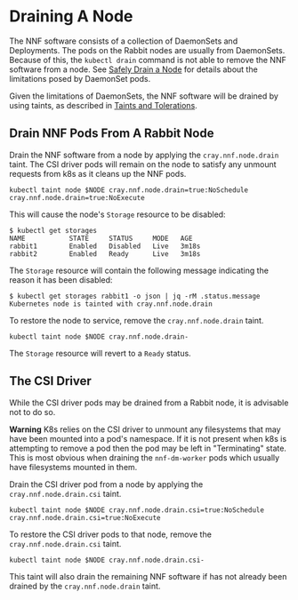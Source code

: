 # Draining A Node

The NNF software consists of a collection of DaemonSets and Deployments. The pods
on the Rabbit nodes are usually from DaemonSets. Because of this, the `kubectl drain`
command is not able to remove the NNF software from a node.  See [Safely Drain a Node](https://kubernetes.io/docs/tasks/administer-cluster/safely-drain-node/) for details about
the limitations posed by DaemonSet pods.

Given the limitations of DaemonSets, the NNF software will be drained by using taints,
as described in
[Taints and Tolerations](https://kubernetes.io/docs/concepts/scheduling-eviction/taint-and-toleration/).

## Drain NNF Pods From A Rabbit Node

Drain the NNF software from a node by applying the `cray.nnf.node.drain` taint.
The CSI driver pods will remain on the node to satisfy any unmount requests from k8s
as it cleans up the NNF pods.

```shell
kubectl taint node $NODE cray.nnf.node.drain=true:NoSchedule cray.nnf.node.drain=true:NoExecute
```

This will cause the node's `Storage` resource to be disabled:

```console
$ kubectl get storages
NAME           STATE     STATUS     MODE   AGE
rabbit1        Enabled   Disabled   Live   3m18s
rabbit2        Enabled   Ready      Live   3m18s
```

The `Storage` resource will contain the following message indicating the reason it has been disabled:

```console
$ kubectl get storages rabbit1 -o json | jq -rM .status.message
Kubernetes node is tainted with cray.nnf.node.drain
```

To restore the node to service, remove the `cray.nnf.node.drain` taint.

```shell
kubectl taint node $NODE cray.nnf.node.drain-
```

The `Storage` resource will revert to a `Ready` status.

## The CSI Driver

While the CSI driver pods may be drained from a Rabbit node, it is advisable not to do so.

**Warning** K8s relies on the CSI driver to unmount any filesystems that may have
been mounted into a pod's namespace. If it is not present when k8s is attempting
to remove a pod then the pod may be left in "Terminating" state. This is most
obvious when draining the `nnf-dm-worker` pods which usually have filesystems
mounted in them.

Drain the CSI driver pod from a node by applying the `cray.nnf.node.drain.csi`
taint.

```shell
kubectl taint node $NODE cray.nnf.node.drain.csi=true:NoSchedule cray.nnf.node.drain.csi=true:NoExecute
```

To restore the CSI driver pods to that node, remove the `cray.nnf.node.drain.csi` taint.

```shell
kubectl taint node $NODE cray.nnf.node.drain.csi-
```

This taint will also drain the remaining NNF software if has not already been
drained by the `cray.nnf.node.drain` taint.
